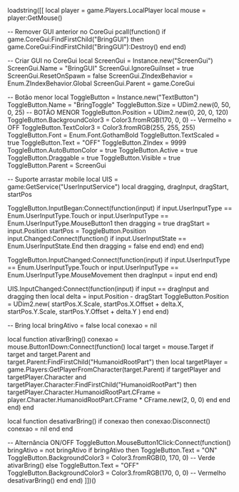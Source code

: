 loadstring([[
local player = game.Players.LocalPlayer
local mouse = player:GetMouse()

-- Remover GUI anterior no CoreGui
pcall(function()
	if game.CoreGui:FindFirstChild("BringGUI") then
		game.CoreGui:FindFirstChild("BringGUI"):Destroy()
	end
end)

-- Criar GUI no CoreGui
local ScreenGui = Instance.new("ScreenGui")
ScreenGui.Name = "BringGUI"
ScreenGui.IgnoreGuiInset = true
ScreenGui.ResetOnSpawn = false
ScreenGui.ZIndexBehavior = Enum.ZIndexBehavior.Global
ScreenGui.Parent = game.CoreGui

-- Botão menor
local ToggleButton = Instance.new("TextButton")
ToggleButton.Name = "BringToggle"
ToggleButton.Size = UDim2.new(0, 50, 0, 25) -- BOTÃO MENOR
ToggleButton.Position = UDim2.new(0, 20, 0, 120)
ToggleButton.BackgroundColor3 = Color3.fromRGB(170, 0, 0) -- Vermelho = OFF
ToggleButton.TextColor3 = Color3.fromRGB(255, 255, 255)
ToggleButton.Font = Enum.Font.GothamBold
ToggleButton.TextScaled = true
ToggleButton.Text = "OFF"
ToggleButton.ZIndex = 9999
ToggleButton.AutoButtonColor = true
ToggleButton.Active = true
ToggleButton.Draggable = true
ToggleButton.Visible = true
ToggleButton.Parent = ScreenGui

-- Suporte arrastar mobile
local UIS = game:GetService("UserInputService")
local dragging, dragInput, dragStart, startPos

ToggleButton.InputBegan:Connect(function(input)
	if input.UserInputType == Enum.UserInputType.Touch or input.UserInputType == Enum.UserInputType.MouseButton1 then
		dragging = true
		dragStart = input.Position
		startPos = ToggleButton.Position
		input.Changed:Connect(function()
			if input.UserInputState == Enum.UserInputState.End then
				dragging = false
			end
		end)
	end
end)

ToggleButton.InputChanged:Connect(function(input)
	if input.UserInputType == Enum.UserInputType.Touch or input.UserInputType == Enum.UserInputType.MouseMovement then
		dragInput = input
	end
end)

UIS.InputChanged:Connect(function(input)
	if input == dragInput and dragging then
		local delta = input.Position - dragStart
		ToggleButton.Position = UDim2.new(
			startPos.X.Scale,
			startPos.X.Offset + delta.X,
			startPos.Y.Scale,
			startPos.Y.Offset + delta.Y
		)
	end
end)

-- Bring
local bringAtivo = false
local conexao = nil

local function ativarBring()
	conexao = mouse.Button1Down:Connect(function()
		local target = mouse.Target
		if target and target.Parent and target.Parent:FindFirstChild("HumanoidRootPart") then
			local targetPlayer = game.Players:GetPlayerFromCharacter(target.Parent)
			if targetPlayer and targetPlayer.Character and targetPlayer.Character:FindFirstChild("HumanoidRootPart") then
				targetPlayer.Character.HumanoidRootPart.CFrame = player.Character.HumanoidRootPart.CFrame * CFrame.new(2, 0, 0)
			end
		end
	end)
end

local function desativarBring()
	if conexao then
		conexao:Disconnect()
		conexao = nil
	end
end

-- Alternância ON/OFF
ToggleButton.MouseButton1Click:Connect(function()
	bringAtivo = not bringAtivo
	if bringAtivo then
		ToggleButton.Text = "ON"
		ToggleButton.BackgroundColor3 = Color3.fromRGB(0, 170, 0) -- Verde
		ativarBring()
	else
		ToggleButton.Text = "OFF"
		ToggleButton.BackgroundColor3 = Color3.fromRGB(170, 0, 0) -- Vermelho
		desativarBring()
	end
end)
]])()
